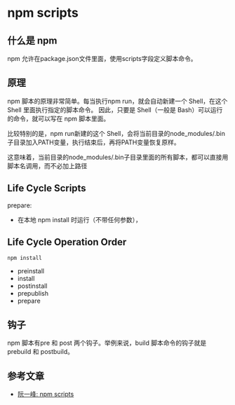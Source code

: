 # npm scripts

## 什么是 npm
npm 允许在package.json文件里面，使用scripts字段定义脚本命令。

## 原理
npm 脚本的原理非常简单。每当执行npm run，就会自动新建一个 Shell，在这个 Shell 里面执行指定的脚本命令。
因此，只要是 Shell（一般是 Bash）可以运行的命令，就可以写在 npm 脚本里面。    

比较特别的是，npm run新建的这个 Shell，会将当前目录的node_modules/.bin子目录加入PATH变量，执行结束后，再将PATH变量恢复原样。

这意味着，当前目录的node_modules/.bin子目录里面的所有脚本，都可以直接用脚本名调用，而不必加上路径


## Life Cycle Scripts 
prepare:
- 在本地 npm install 时运行（不带任何参数），

## Life Cycle Operation Order
`npm install`
  - preinstall
  - install
  - postinstall
  - prepublish
  - prepare


## 钩子
npm 脚本有pre 和 post 两个钩子。举例来说，build 脚本命令的钩子就是 prebuild 和 postbuild。


## 参考文章
- [阮一峰: npm scripts](https://www.ruanyifeng.com/blog/2016/10/npm_scripts.html)